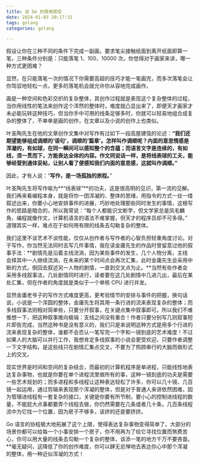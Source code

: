 ```yaml
---
title: 谈 Go 的使用感受
date: 2024-01-03 20:17:31
tags: golang
categories: golang

---
```


假设让你在三种不同的条件下完成一副画，要求笔尖接触纸面到离开纸面即算一笔，三种条件分别是：只能落笔 1、100、10000 次。你觉得对于画家来讲，哪一种方式更困难？

显然，在只能落笔一次的情况下你需要高超的技巧才能一笔画完，而多次落笔会让你驾驭地轻松一点，更多的落笔机会就允许你从容地完成画作。

画是一种空间和色彩交织的复杂整体，其创作过程就是表现这个复杂整体的过程，当你用线性的笔法来创作这个浑然的整体时，难度就凸显出来了，即便天才画家才未必能玩转这种技巧，但当你手中可用的线条足够多时，你就可以轻易地组合成复杂的整体了，不单单是画的创作，在文章以及小说的创作上也类似。

叶圣陶先生在他的文章创作文集中对写作有过如下一段高屋建瓴的论述：**“我们还期望能够组成调顺的‘语句’，调顺的‘篇章’。怎样叫作调顺呢？内面的意思情感是浑凝的，有如球，在同一瞬间可以感知整个的含蕴；而语言文字是连续的，有如线，须一贯而下，方能表达全体的内容。作文同说话一样，是将线表球的工夫，能够经营到通体妥帖，让别人看了便感知我们内面的意思感，这就叫作调顺。”**

因此，才有人说：“**写作，是一场孤独的旅程。**”

叶圣陶先生将写作喻为**“线表球”**的功夫，这是很高明的见识，第一流的见解。我们再来看编程本身，就是将你一团浑凝的、整体的思绪，用指令的方式一丝一缕叙述出来，你要小心地安排事件的进展，巧妙地处理那些同时发生的事情，这根写作的思路是暗合的，所以我常说：“每个人都能识文断字，但文学家总是凤毛麟角，编程就像作文，计算机语言的语法不难掌握，但天才的程序员却不可多得。” 道理其实一样，难点在于如何用有限的线条去勾勒复杂的整体。

我们这里不谈艺术不谈性能，仅仅从创作者与写作者的心智负担轻重角度讨论。对于写作，你当然无法同时去写几件事情，我在读金庸先生的作品时曾留意过他的叙事手法：**剧情先是沿着主线流淌，因为某些事件的发生，几个人物分离，主线会择其中一人继续流淌，在未来的某个时间点会再次汇集，此时金庸先生会采用中断的方式，倒回去叙述另一人物的剧情，一直到交叉点为止。**当然有些作者会采用多线叙事法，几处剧情同时进行，读者要在这几处剧情中几进几出，最后在某处汇集，但在作者的角度就是类似于一个单核 CPU 进行并发。

显然金庸老爷子的写作方式难度更高，更考验情节的安排与事件的把握，换句话说，小说是一个浑圆的整体，金庸先生将其用一条行进的流来表现复杂的整体；而多线叙事法则相对简单些，只要分开叙事，在关键点集中叙事即可。所以我们不难推想一下，把这种叙事推向极端：支线之间没有重合！作者只要分别写几则叙事短片即告完成，当然这种书是没有意义的，我们只是来说明这种方式是用多个行进的流来表现复杂的整体，谁都不会否认一笔写完一个字和一镜到底的艺术难度！不过如果人的大脑可以并行工作，我想肯定多线叙事的小说会更受欢迎，只要作者调整一下文字结构，是这些线只在剧情汇集点交叉，不要为了照顾串行的大脑而做形式上的交叉。

现实世界是时间和空间的复杂结合，而最初的计算机程序是单进程，只能线性地表达复杂事物，也就是你要在单个进程流里做所有的事，这种一镜到底的功夫是需要一些艺术规划的；而多进程和多线程让这种表达轻松了许多，你可以几十镜、几百镜一起运用，通过剪辑来表现那个浑凝的整体，但是对于普通人来讲依然困难，因为管理进线程有一套复杂的接口，关键是你要有所节制，要小心的控制进线程的数量，不能屁大点事都要弄个线程去做，你仍然需要在几条或者几十条，几百条线程流中为它找一个位置，因为房子不够多，该挤的还是要挤挤。

Go 语言的协程极大地拓展了这个上限，使得表达复杂事物变得简单了。大部分的场景你都可以给每一个小事安排一个房子，你不用再为了给它寻找位置而煞费苦心，你可以用大量的线条去勾勒一个复杂的整体，该添一笔的地方千万不要吝啬。**毫无疑问，这降低了你的创作难度，你可以肆无忌惮地去表达你心中那个浑凝的整体，用一种近似浑凝的方式！